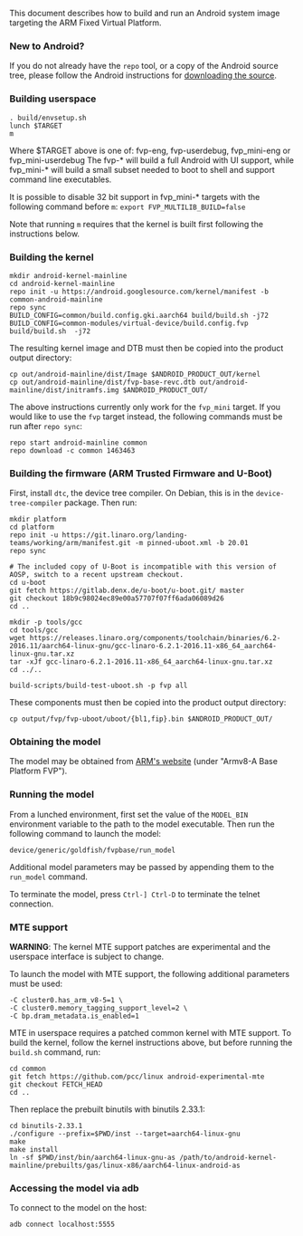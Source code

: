 This document describes how to build and run an Android system image targeting
the ARM Fixed Virtual Platform.

### New to Android?

If you do not already have the ``repo`` tool, or a copy of the Android
source tree, please follow the Android instructions for [downloading the
source](https://source.android.com/setup/build/downloading).

### Building userspace

```
. build/envsetup.sh
lunch $TARGET
m
```

Where $TARGET above is one of: fvp-eng, fvp-userdebug, fvp_mini-eng or fvp_mini-userdebug
The fvp-* will build a full Android with UI support, while fvp_mini-* will build a small
subset needed to boot to shell and support command line executables.

It is possible to disable 32 bit support in fvp_mini-* targets with the following command
before ``m``:
`export FVP_MULTILIB_BUILD=false`

Note that running ``m`` requires that the kernel is built first following
the instructions below.

### Building the kernel

```
mkdir android-kernel-mainline
cd android-kernel-mainline
repo init -u https://android.googlesource.com/kernel/manifest -b common-android-mainline
repo sync
BUILD_CONFIG=common/build.config.gki.aarch64 build/build.sh -j72
BUILD_CONFIG=common-modules/virtual-device/build.config.fvp build/build.sh  -j72
```

The resulting kernel image and DTB must then be copied into the product output directory:

```
cp out/android-mainline/dist/Image $ANDROID_PRODUCT_OUT/kernel
cp out/android-mainline/dist/fvp-base-revc.dtb out/android-mainline/dist/initramfs.img $ANDROID_PRODUCT_OUT/
```

The above instructions currently only work for the ``fvp_mini``
target. If you would like to use the ``fvp`` target instead, the
following commands must be run after ``repo sync``:

```
repo start android-mainline common
repo download -c common 1463463
```

### Building the firmware (ARM Trusted Firmware and U-Boot)

First, install ``dtc``, the device tree compiler. On Debian, this is in the
``device-tree-compiler`` package. Then run:
```
mkdir platform
cd platform
repo init -u https://git.linaro.org/landing-teams/working/arm/manifest.git -m pinned-uboot.xml -b 20.01
repo sync

# The included copy of U-Boot is incompatible with this version of AOSP, switch to a recent upstream checkout.
cd u-boot
git fetch https://gitlab.denx.de/u-boot/u-boot.git/ master
git checkout 18b9c98024ec89e00a57707f07ff6ada06089d26
cd ..

mkdir -p tools/gcc
cd tools/gcc
wget https://releases.linaro.org/components/toolchain/binaries/6.2-2016.11/aarch64-linux-gnu/gcc-linaro-6.2.1-2016.11-x86_64_aarch64-linux-gnu.tar.xz
tar -xJf gcc-linaro-6.2.1-2016.11-x86_64_aarch64-linux-gnu.tar.xz
cd ../..

build-scripts/build-test-uboot.sh -p fvp all
```

These components must then be copied into the product output directory:

```
cp output/fvp/fvp-uboot/uboot/{bl1,fip}.bin $ANDROID_PRODUCT_OUT/
```

### Obtaining the model

The model may be obtained from [ARM's
website](https://developer.arm.com/tools-and-software/simulation-models/fixed-virtual-platforms)
(under "Armv8-A Base Platform FVP").

### Running the model

From a lunched environment, first set the value of the ``MODEL_BIN``
environment variable to the path to the model executable. Then run the
following command to launch the model:
```
device/generic/goldfish/fvpbase/run_model
```
Additional model parameters may be passed by appending them to the
``run_model`` command.

To terminate the model, press ``Ctrl-] Ctrl-D`` to terminate the telnet
connection.

### MTE support

**WARNING**: The kernel MTE support patches are experimental and the userspace
interface is subject to change.

To launch the model with MTE support, the following additional parameters
must be used:
```
-C cluster0.has_arm_v8-5=1 \
-C cluster0.memory_tagging_support_level=2 \
-C bp.dram_metadata.is_enabled=1
```
MTE in userspace requires a patched common kernel with MTE support. To build
the kernel, follow the kernel instructions above, but before running the
``build.sh`` command, run:
```
cd common
git fetch https://github.com/pcc/linux android-experimental-mte
git checkout FETCH_HEAD
cd ..
```
Then replace the prebuilt binutils with binutils 2.33.1:
```
cd binutils-2.33.1
./configure --prefix=$PWD/inst --target=aarch64-linux-gnu
make
make install
ln -sf $PWD/inst/bin/aarch64-linux-gnu-as /path/to/android-kernel-mainline/prebuilts/gas/linux-x86/aarch64-linux-android-as
```

### Accessing the model via adb

To connect to the model on the host:
```
adb connect localhost:5555
```
